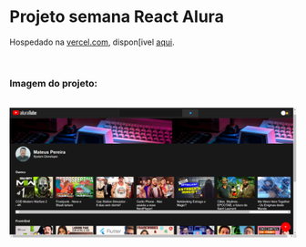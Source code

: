 <h1>Projeto semana React Alura</h1>

<p>Hospedado na <a href="https://vercel.com/">vercel.com</a>, dispon[ivel <a href="https://aluratube-tan-five.vercel.app/">aqui</a>.</p>
</br>
<h3>Imagem do projeto: </h3>
</br>
<img src="https://github.com/mateuslph/aluratube/blob/main/aluratube-01.png"></img>
